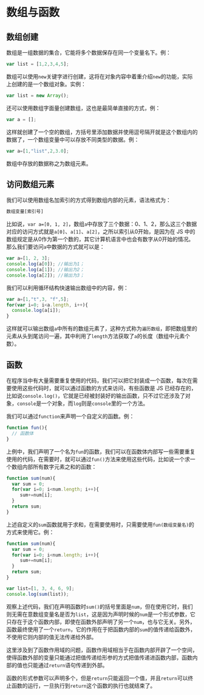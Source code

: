 # 数组与函数

## 数组创建

数组是一组数据的集合，它能将多个数据保存在同一个变量名下。例：

```js
var list = [1,2,3,4,5];
```

数组可以使用`new`关键字进行创建，这将在对象内容中着重介绍`new`的功能，实际上创建的是一个数组对象。实例：

```js
var list = new Array();
```

还可以使用数组字面量创建数组，这也是最简单直接的方式，例：

```js
var a = [];
```

这样就创建了一个空的数组，方括号里添加数据并使用逗号隔开就是这个数组内的数据了，一个数组变量中可以存放不同类型的数据。例：

```js
var a=[1,"list",2,3.0];
```

数组中存放的数据称之为数组元素。

## 访问数组元素

我们可以使用数组名加索引的方式得到数组内部的元素，语法格式为：

```js
数组变量[索引号]
```

比如说，`var a=[0, 1, 2]`，数组`a`中存放了三个数据：0、1、2，那么这三个数据对应的访问方式就是`a[0]`、`a[1]`、`a[2]`，之所以索引从0开始，是因为在 JS 中的数组规定是从0作为第一个数的，其它计算机语言中也会有数字从0开始的情况。那么我们要访问`a`中数据的方式就可以是：

```js
var a=[1, 2, 3];
console.log(a[0]); //输出为1；
console.log(a[1]); //输出为2；
console.log(a[2]); //输出为3；
```

我们可以利用循环结构快速输出数组中的内容，例：

```js
var a=[1,"t",3, "f",5];
for(var i=0; i<a.length, i++){
  console.log(a[i]);
}
```

这样就可以输出数组`a`中所有的数组元素了，这种方式称为`遍历数组`，即把数组里的元素从头到尾访问一遍，其中利用了`length`方法获取了`a`的长度（数组中元素个数）。

## 函数

在程序当中有大量需要重复使用的代码，我们可以把它封装成一个函数，每次在需要使用这些代码时，就可以通过函数的方式来访问，有些函数是 JS 已经存在的，比如说`console.log()`，它就是已经被封装好的输出函数，只不过它还涉及了对象，`console`是一个对象，而`log`则是`console`里的一个方法。

我们可以通过`function`来声明一个自定义的函数。例：

```js
function fun(){
  // 函数体
}
```

上例中，我们声明了一个名为`fun`的函数，我们可以在函数体内部写一些需要重复使用的代码，在需要时，就可以通过`fun()`方法来使用这些代码，比如说一个求一个数组内部所有数字元素之和的函数：

```js
function sum(num){
  var sum = 0;
  for(var i=0; i<num.length; i++){
     sum+=num[i]; 
  }
  return sum;
}
```

上述自定义的`sum`函数就用于求和，在需要使用时，只需要使用`fun(数组变量名)`的方式来使用它。例：

```js
function sum(num){
  var sum = 0;
  for(var i=0; i<num.length; i++){
     sum+=num[i];
  }
  return sum;
}

var list=[1, 3, 4, 6, 9];
console.log(sum(list));
```

观察上述代码，我们在声明函数时`sum()`的括号里面是`num`，但在使用它时，我们则无需在意数组变量名是否为`list`，这是因为声明时候的`num`是一个形式参数，它只存在于这个函数内部，即使在函数外部声明了另一个`num`，也与它无关。另外，函数最终使用了一个`return`，它的作用在于把函数内部的`sum`的值传递给函数外，不使用它则内部的值无法传递给外部。

这里涉及到了函数作用域的问题，函数作用域相当于在函数内部开辟了一个空间，使得函数外部的变量只能通过把值传递给形参的方式把值传递进函数内部，函数内部的值也只能通过`return`语句传递到外部。

函数的形式参数可以声明多个，但是`return`只能返回一个值，并且`return`可以终止函数的运行，一旦执行到`return`这个函数的执行也就结束了。




